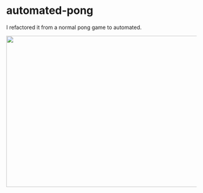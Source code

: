 # automated-pong

I refactored it from a normal pong game to automated.

<img src="./src/game.png" width="640" height="400" />
